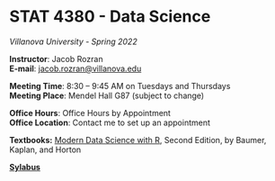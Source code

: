 # STAT 4380 - Data Science
*Villanova University - Spring 2022*  

**Instructor**: Jacob Rozran  
**E-mail**: 	jacob.rozran@villanova.edu  

**Meeting Time**: 	8:30 – 9:45 AM on Tuesdays and Thursdays  
**Meeting Place**: 	Mendel Hall G87 (subject to change)  

**Office Hours**: 	    Office Hours by Appointment  
**Office Location**: 	Contact me to set up an appointment  

**Textbooks:**  [Modern Data Science with R](https://mdsr-book.github.io/mdsr2e/), Second Edition, by Baumer, Kaplan, and Horton  

[**Sylabus**](https://github.com/jrozra200/Villanova_STAT_4380_Data_Science_Spring_2022/blob/main/Released%20to%20Students/STAT%204380%20Section%20001%20Syllabus.pdf)

